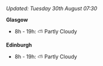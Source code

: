 *Updated: Tuesday 30th August 07:30*

**Glasgow**

* 8h - 19h: :partly_sunny: Partly Cloudy

**Edinburgh**

* 8h - 19h: :partly_sunny: Partly Cloudy
